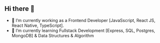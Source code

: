 ## Hi there 👋
- 🔭 I’m currently working as a Frontend Developer [JavaSscript, React JS, React Native, TypeScript].
- 🌱 I’m currently learning Fullstack Development [Express, SQL, Postgres, MongoDB] & Data Structures & Algorithm
<!--
**sushant2928/sushant2928** is a ✨ _special_ ✨ repository because its `README.md` (this file) appears on your GitHub profile.

Here are some ideas to get you started:

- 🔭 I’m currently working on ...
- 🌱 I’m currently learning ...
- 👯 I’m looking to collaborate on ...
- 🤔 I’m looking for help with ...
- 💬 Ask me about ...
- 📫 How to reach me: ...
- 😄 Pronouns: ...
- ⚡ Fun fact: ...
-->
